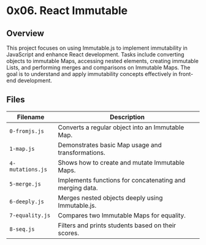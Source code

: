 # 0x06. React Immutable

## Overview

This project focuses on using Immutable.js to implement immutability in JavaScript and enhance React development. Tasks include converting objects to immutable Maps, accessing nested elements, creating immutable Lists, and performing merges and comparisons on Immutable Maps. The goal is to understand and apply immutability concepts effectively in front-end development.

## Files

| Filename          | Description                                      |
|-------------------|--------------------------------------------------|
| `0-fromjs.js`     | Converts a regular object into an Immutable Map.|
| `1-map.js`        | Demonstrates basic Map usage and transformations.|
| `4-mutations.js`  | Shows how to create and mutate Immutable Maps.  |
| `5-merge.js`      | Implements functions for concatenating and merging data. |
| `6-deeply.js`     | Merges nested objects deeply using Immutable.js. |
| `7-equality.js`   | Compares two Immutable Maps for equality.       |
| `8-seq.js`        | Filters and prints students based on their scores. |